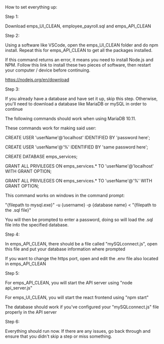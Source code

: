 How to set everything up:

Step 1:

Download emps_UI_CLEAN, employee_payroll.sql and emps_API_CLEAN

Step 2:

Using a software like VSCode, open the emps_UI_CLEAN folder and do npm install.
Repeat this for emps_API_CLEAN to get all the packages installed.

If this command returns an error, it means you need to install Node.js and NPM.
Follow this link to install these two pieces of software, then restart your computer / device
before continuing.

https://nodejs.org/en/download

Step 3:

If you already have a database and have set it up, skip this step.
Otherwise, you'll need to download a database like MariaDB or mySQL in order to continue

The following commands should work when using MariaDB 10.11.

These commands work for making said user:

CREATE USER 'userName'@'localhost' IDENTIFIED BY 'password here';

CREATE USER 'userName'@'%' IDENTIFIED BY 'same password here';

CREATE DATABASE emps_services;

GRANT ALL PRIVILEGES ON emps_services.* TO 'userName'@'localhost' WITH GRANT OPTION;
        
GRANT ALL PRIVILEGES ON emps_services.* TO 'userName'@'%' WITH GRANT OPTION;
        
This command works on windows in the command prompt:

"{filepath to mysql.exe}" -u {username} -p {database name} < "{filepath to the .sql file}"

You will then be prompted to enter a password, doing so will load the .sql file into the
specified database.

Step 4:

In emps_API_CLEAN, there should be a file called "mySQLconnect.js", open this file and
put your database information where prompted

If you want to change the https port, open and edit the .env file also located in
emps_API_CLEAN

Step 5:

For emps_API_CLEAN, you will start the API server using "node api_server.js"

For emps_UI_CLEAN, you will start the react frontend using "npm start"

The database should work if you've configured your "mySQLconnect.js" file properly in the API server

Step 6:

Everything should run now. If there are any issues, go back through and ensure that you didn't skip
a step or miss something.
